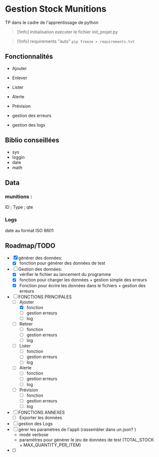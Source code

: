 # Gestion Stock Munitions

TP dans le cadre de l'apprentissage de python

>[!info] Initialisation
>exécuter le fichier init_projet.py

>[!info] requirements "auto"
>``pip freeze > requirements.txt``
## Fonctionnalités

- Ajouter
- Enlever
- Lister
- Alerte
- Prévision

- gestion des erreurs
- gestion des logs

## Biblio conseillées 

- sys
- loggin
- date
- math

## Data

### munitions : 
ID ; Type ; qte 
### Logs
  date au format ISO 8601


## Roadmap/TODO

- [x] générer des données:
	- [x] fonction pour générer des données de test
- [ ] Gestion des données:
	- [x] vérifier le fichier au lancement du programme
	- [x] fonction pour charger les données + gestion simple des erreurs
	- [x] Fonction pour écrire les données dans le fichiers + gestion des erreurs
- [ ] FONCTIONS PRINCIPALES
	- [ ] Ajouter
		- [x] fonction
		- [ ] gestion erreurs
		- [ ] log
	- [ ] Retirer
		- [ ] fonction
		- [ ] gestion erreurs
		- [ ] log
	- [ ] Lister
		- [ ]  fonction
		- [ ] gestion erreurs
		- [ ] log
	- [ ] Alerte
		- [ ]  fonction
		- [ ] gestion erreurs
		- [ ] log
	- [ ] Prévision
		- [ ] fonction
		- [ ] gestion erreurs
		- [ ] log
- [ ] FONCTIONS ANNEXES
	- [ ] Exporter les données
- [ ] gestion des Logs
- [ ] gérer les paramètres de l'appli (rassembler dans un json? )
	- mode verbose
	- paramètres pour générer le jeu de données de test (TOTAL_STOCK + MAX_QUANTITY_PER_ITEM)
- [ ] 